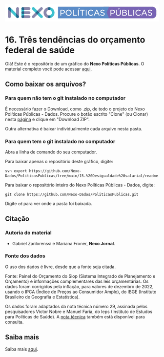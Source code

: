 <img src='https://github.com/Nexo-Dados/PoliticasPublicas/blob/main/nexopp_logofull-cor2.png'>

# 16. Três tendências do orçamento federal de saúde

Olá! Este é o repositório de um gráfico do **Nexo Políticas Públicas**. O material completo você pode acessar [aqui](https://pp.nexojornal.com.br/Dados/2023/08/11/Tr%C3%AAs-tend%C3%AAncias-do-or%C3%A7amento-federal-da-sa%C3%BAde-desde-2013).


## Como baixar os arquivos?

### Para quem não tem o git instalado no computador

É necessário fazer o Download, como .zip, de todo o projeto do Nexo Políticas Públicas - Dados. Procure o botão escrito "Clone" (ou Clonar) nesta [página](https://github.com/Nexo-Dados/PoliticasPublicas) e clique em "Download ZIP".

Outra alternativa é baixar individualmente cada arquivo nesta pasta.

### Para quem tem o git instalado no computador


Abra a linha de comando do seu computador.

Para baixar apenas o repositório deste gráfico, digite:

```
svn export https://github.com/Nexo-Dados/PoliticasPublicas/tree/main/15.%20Desigualdade%20salarial/readme.md
```

Para baixar o repositório inteiro do Nexo Políticas Públicas - Dados, digite:

```
git clone https://github.com/Nexo-Dados/PoliticasPublicas.git
```

Digite `cd` para ver onde a pasta foi baixada.

## Citação

### Autoria do material

* Gabriel Zanlorenssi e Mariana Froner, **Nexo Jornal**.

### Fonte dos dados

O uso dos dados é livre, desde que a fonte seja citada.

Fonte: Painel do Orçamento do Siop (Sistema Integrado de Planejamento e Orçamento) e informações complementares das leis orçamentárias. Os dados foram corrigidos pela inflação, para valores de dezembro de 2022, usando o IPCA (Índice de Preços ao Consumidor Amplo), do IBGE (Instituto Brasileiro de Geografia e Estatística).

Os dados foram adaptados da nota técnica número 29, assinada pelos pesquisadores Victor Nobre e Manuel Faria, do Ieps (Instituto de Estudos para Políticas de Saúde). A [nota técnica](https://ieps.org.br/nota-tecnica-29/) também está disponível para consulta.


## Saiba mais

Saiba mais [aqui](https://pp.nexojornal.com.br/sobre/Sobre-o-Nexo-Pol%C3%ADticas-P%C3%BAblicas).

